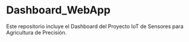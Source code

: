 # Dashboard_WebApp
Este repositorio incluye el Dashboard del Proyecto IoT de Sensores para Agricultura de Precisión.
